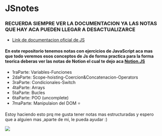 # JSnotes
### RECUERDA SIEMPRE VER LA DOCUMENTACION YA LAS NOTAS QUE HAY ACA PUEDEN LLEGAR A DESACTUALIZARCE 
* <a href="https://developer.mozilla.org/es/docs/Web/JavaScript/Reference/Template_literals">Link de documentacion oficial de JS</a>
<h4>En este repositorio tenemos notas con ejercicios de JavaScript aca mas que todo veremos esos conceptos de Js de forma practica para la forma teorica deberas ver las notas de Notion el cual te dejo aca <a href="https://www.notion.so/Curso-de-JavaScript-7a38c1b0efbc42f4bd87141a523c48ff">Notion.JS</a></h4>
<ul>
  <li>1raParte: Variables-Funciones</li>
  <li>2daParte: Scope-hoisting-Coercion&Concatenacion-Operators</li>
  <li>3raParte: Condicionales-Switch</li>
  <li>4taParte: Arrays</li>
  <li>5taParte: Bucles</li>
  <li>6taParte: POO (uncomplete)</li>
  <li>7maParte: Manipulaion del DOM ⭐️</li>
</ul>

Estoy haciendo esto prq me gusta tener notas mas estructuradas y espero que a alguien mas ,aparte de mi, le pueda ayudar :)

<img src='https://camo.githubusercontent.com/bdd38b0c65d47c7cba62b60617adffedb3a48d1ac6e77501b990fffb1e52815c/68747470733a2f2f6d69726f2e6d656469756d2e636f6d2f6d61782f333230302f312a4f463078454d6b5742762d36397a766d4e73365244512e676966'>
